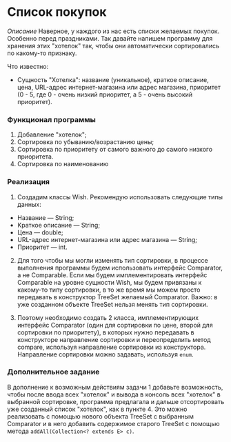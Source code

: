 # Список покупок

*Описание*
Наверное, у каждого из нас есть списки желаемых покупок. Особенно перед праздниками.
Так давайте напишем программу для хранения этих "хотелок" так, чтобы они автоматически сортировались по какому-то признаку.

Что известно:
* Сущность "Хотелка": название (уникальное), краткое описание, цена, URL-адрес интернет-магазина или адрес магазина,
  приоритет (0 - 5, где 0 - очень низкий приоритет, а 5 - очень высокий приоритет).

### Функционал программы
1. Добавление "хотелок";
2. Сортировка по убыванию/возрастанию цены;
3. Сортировка по приоритету от самого важного до самого низкого приоритета.
4. Сортировка по наименованию

### Реализация
1. Создадим классы Wish. Рекомендую использовать следующие типы данных:
* Название — String;
* Краткое описание — String;
* Цена — double;
* URL-адрес интернет-магазина или адрес магазина — String;
* Приоритет — int.

2. Для того чтобы мы могли изменять тип сортировки, в процессе выполнения программы будем использовать интерфейс Comparator,
   а не Comparable. Если мы будем имплементировать интерфейс Comparable на уровне сущности Wish, мы будем привязаны к
   какому-то типу сортировки, в то же время мы можем просто передавать в конструктор TreeSet желаемый Comparator.
   Важно: в уже созданном объекте TreeSet нельзя менять тип сортировки.

3. Поэтому необходимо создать 2 класса, имплементирующих интерфейс Comparator<Wish> (один для сортировки по цене,
   второй для сортировки по приоритету), в которых нужно передавать в конструкторе направление сортировки и переопределить 
   метод compare, используя направление сортировки из конструктора. Направление сортировки можно задавать, используя `enum`.

### Дополнительное задание
В дополнение к возможным действиям задачи 1 добавьте возможность, чтобы после ввода всех "хотелок" и вывода в консоль 
всех "хотелок" в выбранной сортировке, программа предлагала и дальше отсортировать уже созданный список "хотелок", 
как в пункте 4. Это можно реализовать с помощью нового объекта TreeSet с выбранным Comparator и в него добавить 
содержимое старого TreeSet с помощью метода `addAll(Collection<? extends E> c)`.
